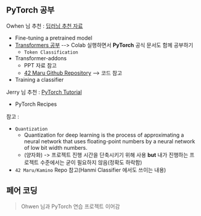 ## PyTorch 공부

Owhen 님 추천 : [딥러닝 추천 자료](https://github.com/huggingface/transformers)

- Fine-tuning a pretrained model
- [Transformers 공부](https://github.com/huggingface/transformers/tree/master/examples/pytorch) --> Colab 실행하면서 **PyTorch** 공식 문서도 함께 공부하기
  - `Token Classification`
- Transformer-addons
  - PPT 자료 참고
  - [42 Maru Github Repository](https://github.com/42maru-ai/42maru-transformers-addons) --> 코드 참고
- Training a classifier



Jerry 님 추천 : [PyTorch Tutorial](https://pytorch.org/tutorials/)

- PyTorch Recipes



참고 :

- `Quantization`
  - Quantization for deep learning is the process of approximating a neural network that uses floating-point numbers by a neural network of low bit width numbers. 
  - (양자화) -> 프로젝트 진행 시간을 단축시키기 위해 사용 **but** 내가 진행하는 프로젝트 수준에서는 굳이 필요하지 않음(정확도 하락함)
- `42 Maru/Kamino` Repo 참고(Hanmi Classifier 에서도 쓰이는 내용)



## 페어 코딩

> Ohwen 님과 PyTorch 연습 프로젝트 이어감

